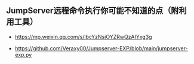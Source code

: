 ## JumpServer远程命令执行你可能不知道的点（附利用工具）

- https://mp.weixin.qq.com/s/lbcYzNsiOYZRwQzAIYxg3g

- https://github.com/Veraxy00/Jumpserver-EXP/blob/main/jumpserver-exp.py
